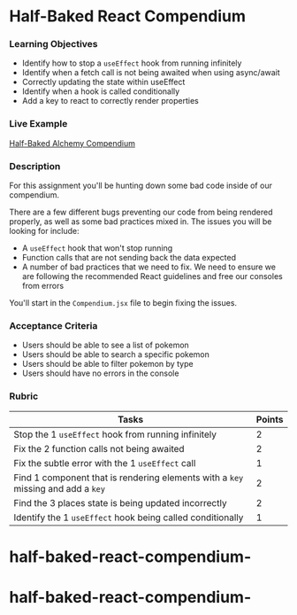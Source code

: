 # Half-Baked React Compendium

### Learning Objectives
- Identify how to stop a `useEffect` hook from running infinitely
- Identify when a fetch call is not being awaited when using async/await
- Correctly updating the state within useEffect
- Identify when a hook is called conditionally
- Add a key to react to correctly render properties

### Live Example

[Half-Baked Alchemy Compendium](https://half-baked-alchemy-compendium.netlify.app/)

### Description
For this assignment you'll be hunting down some bad code inside of our compendium.

There are a few different bugs preventing our code from being rendered properly, as well as some bad practices mixed in. The issues you will be looking for include:

 - A `useEffect` hook that won't stop running
 - Function calls that are not sending back the data expected
 - A number of bad practices that we need to fix. We need to ensure we are following the recommended React guidelines and free our consoles from errors

You'll start in the `Compendium.jsx` file to begin fixing the issues.
### Acceptance Criteria
 - Users should be able to see a list of pokemon
 - Users should be able to search a specific pokemon
 - Users should be able to filter pokemon by type
 - Users should have no errors in the console

### Rubric

| Tasks                                                                                | Points |
| ------------------------------------------------------------------------------------ | ------ |
| Stop the 1 `useEffect` hook from running infinitely                                  | 2      |
| Fix the 2 function calls not being awaited                                           | 2      |
| Fix the subtle error with the 1 `useEffect` call                                     | 1      |
| Find 1 component that is rendering elements with a `key` missing and add a `key`     | 2      |
| Find the 3 places state is being updated incorrectly                                 | 2      |
| Identify the 1 `useEffect` hook being called conditionally                           | 1      |
# half-baked-react-compendium-
# half-baked-react-compendium-
